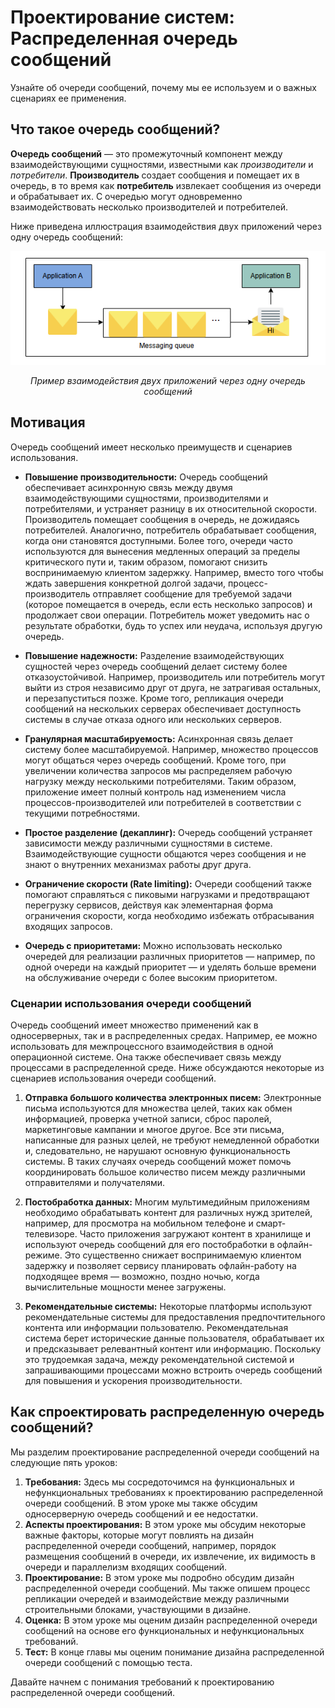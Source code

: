 
# Проектирование систем: Распределенная очередь сообщений

Узнайте об очереди сообщений, почему мы ее используем и о важных сценариях ее применения.


## Что такое очередь сообщений?

**Очередь сообщений** — это промежуточный компонент между взаимодействующими сущностями, известными как *производители* и *потребители*. **Производитель** создает сообщения и помещает их в очередь, в то время как **потребитель** извлекает сообщения из очереди и обрабатывает их. С очередью могут одновременно взаимодействовать несколько производителей и потребителей.

Ниже приведена иллюстрация взаимодействия двух приложений через одну очередь сообщений:

![img.png](img.png)
*<p align="center">Пример взаимодействия двух приложений через одну очередь сообщений</p>*

## Мотивация

Очередь сообщений имеет несколько преимуществ и сценариев использования.

*   **Повышение производительности:** Очередь сообщений обеспечивает асинхронную связь между двумя взаимодействующими сущностями, производителями и потребителями, и устраняет разницу в их относительной скорости. Производитель помещает сообщения в очередь, не дожидаясь потребителей. Аналогично, потребитель обрабатывает сообщения, когда они становятся доступными. Более того, очереди часто используются для вынесения медленных операций за пределы критического пути и, таким образом, помогают снизить воспринимаемую клиентом задержку. Например, вместо того чтобы ждать завершения конкретной долгой задачи, процесс-производитель отправляет сообщение для требуемой задачи (которое помещается в очередь, если есть несколько запросов) и продолжает свои операции. Потребитель может уведомить нас о результате обработки, будь то успех или неудача, используя другую очередь.

*   **Повышение надежности:** Разделение взаимодействующих сущностей через очередь сообщений делает систему более отказоустойчивой. Например, производитель или потребитель могут выйти из строя независимо друг от друга, не затрагивая остальных, и перезапуститься позже. Кроме того, репликация очереди сообщений на нескольких серверах обеспечивает доступность системы в случае отказа одного или нескольких серверов.

*   **Гранулярная масштабируемость:** Асинхронная связь делает систему более масштабируемой. Например, множество процессов могут общаться через очередь сообщений. Кроме того, при увеличении количества запросов мы распределяем рабочую нагрузку между несколькими потребителями. Таким образом, приложение имеет полный контроль над изменением числа процессов-производителей или потребителей в соответствии с текущими потребностями.

*   **Простое разделение (декаплинг):** Очередь сообщений устраняет зависимости между различными сущностями в системе. Взаимодействующие сущности общаются через сообщения и не знают о внутренних механизмах работы друг друга.

*   **Ограничение скорости (Rate limiting):** Очереди сообщений также помогают справляться с пиковыми нагрузками и предотвращают перегрузку сервисов, действуя как элементарная форма ограничения скорости, когда необходимо избежать отбрасывания входящих запросов.

*   **Очередь с приоритетами:** Можно использовать несколько очередей для реализации различных приоритетов — например, по одной очереди на каждый приоритет — и уделять больше времени на обслуживание очереди с более высоким приоритетом.

### Сценарии использования очереди сообщений

Очередь сообщений имеет множество применений как в односерверных, так и в распределенных средах. Например, ее можно использовать для межпроцессного взаимодействия в одной операционной системе. Она также обеспечивает связь между процессами в распределенной среде. Ниже обсуждаются некоторые из сценариев использования очереди сообщений.

1.  **Отправка большого количества электронных писем:** Электронные письма используются для множества целей, таких как обмен информацией, проверка учетной записи, сброс паролей, маркетинговые кампании и многое другое. Все эти письма, написанные для разных целей, не требуют немедленной обработки и, следовательно, не нарушают основную функциональность системы. В таких случаях очередь сообщений может помочь координировать большое количество писем между различными отправителями и получателями.

2.  **Постобработка данных:** Многим мультимедийным приложениям необходимо обрабатывать контент для различных нужд зрителей, например, для просмотра на мобильном телефоне и смарт-телевизоре. Часто приложения загружают контент в хранилище и используют очередь сообщений для его постобработки в офлайн-режиме. Это существенно снижает воспринимаемую клиентом задержку и позволяет сервису планировать офлайн-работу на подходящее время — возможно, поздно ночью, когда вычислительные мощности менее загружены.

3.  **Рекомендательные системы:** Некоторые платформы используют рекомендательные системы для предоставления предпочтительного контента или информации пользователю. Рекомендательная система берет исторические данные пользователя, обрабатывает их и предсказывает релевантный контент или информацию. Поскольку это трудоемкая задача, между рекомендательной системой и запрашивающими процессами можно встроить очередь сообщений для повышения и ускорения производительности.

## Как спроектировать распределенную очередь сообщений?

Мы разделим проектирование распределенной очереди сообщений на следующие пять уроков:

1.  **Требования:** Здесь мы сосредоточимся на функциональных и нефункциональных требованиях к проектированию распределенной очереди сообщений. В этом уроке мы также обсудим односерверную очередь сообщений и ее недостатки.
2.  **Аспекты проектирования:** В этом уроке мы обсудим некоторые важные факторы, которые могут повлиять на дизайн распределенной очереди сообщений, например, порядок размещения сообщений в очереди, их извлечение, их видимость в очереди и параллелизм входящих сообщений.
3.  **Проектирование:** В этом уроке мы подробно обсудим дизайн распределенной очереди сообщений. Мы также опишем процесс репликации очередей и взаимодействие между различными строительными блоками, участвующими в дизайне.
4.  **Оценка:** В этом уроке мы оценим дизайн распределенной очереди сообщений на основе его функциональных и нефункциональных требований.
5.  **Тест:** В конце главы мы оценим понимание дизайна распределенной очереди сообщений с помощью теста.

Давайте начнем с понимания требований к проектированию распределенной очереди сообщений.
